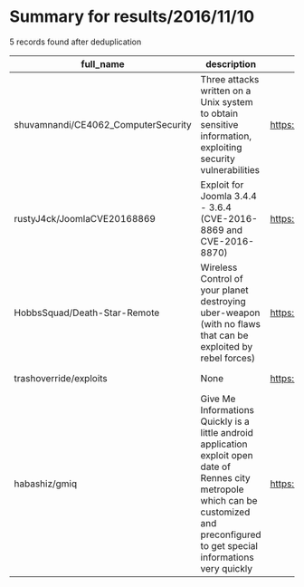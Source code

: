 
# Summary for results/2016/11/10
    
5 records found after deduplication

| full_name | description | html_url | matched_list | matched_count | pushed_at | size | stargazers_count | language | forks_count | vul_ids |
|-------------------------------------|--------------------------------------------------------------------------------------------------------------------------------------------------------------------------------------------|--------------------------------------------------------|---------------------------------|-----------------|---------------------------|--------|--------------------|------------|---------------|------------------------------------|
| shuvamnandi/CE4062_ComputerSecurity | Three attacks written on a Unix system to obtain sensitive information, exploiting security vulnerabilities | https://github.com/shuvamnandi/CE4062_ComputerSecurity | ['exploit'] | 1 | 2016-11-10 14:20:34+00:00 | 6 | 0 | Python | 0 | [] |
| rustyJ4ck/JoomlaCVE20168869 | Exploit for Joomla 3.4.4 - 3.6.4 (CVE-2016-8869 and CVE-2016-8870) | https://github.com/rustyJ4ck/JoomlaCVE20168869 | ['cve poc', 'cve-2', 'exploit'] | 3 | 2016-11-10 13:47:45+00:00 | 4 | 7 | PHP | 7 | ['CVE-2016-8869', 'CVE-2016-8870'] |
| HobbsSquad/Death-Star-Remote | Wireless Control of your planet destroying uber-weapon (with no flaws that can be exploited by rebel forces) | https://github.com/HobbsSquad/Death-Star-Remote | ['exploit'] | 1 | 2016-11-10 15:37:46+00:00 | 0 | 1 | | 0 | [] |
| trashoverride/exploits | None | https://github.com/trashoverride/exploits | ['exploit'] | 1 | 2016-11-10 17:05:05+00:00 | 0 | 0 | Python | 0 | [] |
| habashiz/gmiq | Give Me Informations Quickly is a little android application exploit open date of Rennes city metropole which can be customized and preconfigured to get special informations very quickly | https://github.com/habashiz/gmiq | ['exploit'] | 1 | 2016-11-10 20:20:22+00:00 | 1 | 0 | | 0 | [] |
